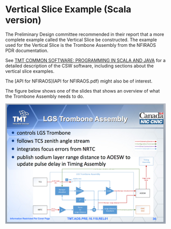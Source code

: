 Vertical Slice Example (Scala version)
======================================

The Preliminary Design committee recommended in their report that a more complete example
called the Vertical Slice be constructed.
The example used for the Vertical Slice is the Trombone Assembly from the NFIRAOS PDR
documentation. 

See [TMT COMMON SOFTWARE: PROGRAMMING IN SCALA AND JAVA](https://github.com/tmtsoftware/csw/releases/download/v0.3-PDR/TMTCommonSoftwareProgramming-CSWFD_REL01_KG.pdf)
for a detailed description of the CSW software, including sections about the vertical slice examples.

The [API for NFIRAOS](API for NFIRAOS.pdf) might also be of interest.

The figure below shows one of the slides that shows an overview of what the Trombone
Assembly needs to do.

![Trombone Assembly Slide](trombone.png)

